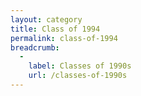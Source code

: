 ```yaml
---
layout: category
title: Class of 1994
permalink: class-of-1994
breadcrumb:
  -
    label: Classes of 1990s
    url: /classes-of-1990s
---
```

